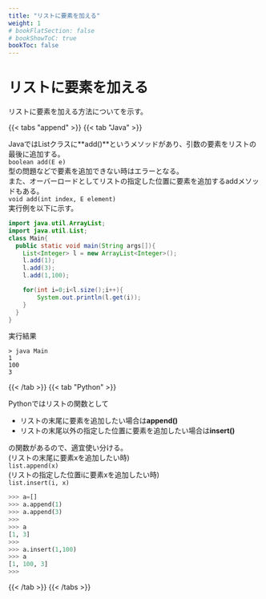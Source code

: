 ```yaml
---
title: "リストに要素を加える"
weight: 1
# bookFlatSection: false
# bookShowToC: true
bookToc: false
---
```


# リストに要素を加える

リストに要素を加える方法についてを示す。

{{< tabs "append" >}}
{{< tab "Java" >}}

JavaではListクラスに**add()**というメソッドがあり、引数の要素をリストの最後に追加する。  
`boolean add(E e)`  
型の問題などで要素を追加できない時はエラーとなる。  
また、オーバーロードとしてリストの指定した位置に要素を追加するaddメソッドもある。  
`void add(int index, E element)`  
実行例を以下に示す。

```java
import java.util.ArrayList;
import java.util.List;
class Main{
  public static void main(String args[]){
    List<Integer> l = new ArrayList<Integer>();
    l.add(1);
    l.add(3);
    l.add(1,100);

    for(int i=0;i<l.size();i++){
        System.out.println(l.get(i));
    }
  }
}
```

実行結果  

```
> java Main
1
100
3
```

{{< /tab >}}
{{< tab "Python" >}}

Pythonではリストの関数として  

- リストの末尾に要素を追加したい場合は**append()**  
- リストの末尾以外の指定した位置に要素を追加したい場合は**insert()**  

の関数があるので、適宜使い分ける。  
(リストの末尾に要素xを追加したい時)  
`list.append(x)`  
(リストの指定した位置iに要素xを追加したい時)  
`list.insert(i, x)`

```python
>>> a=[]
>>> a.append(1)
>>> a.append(3)
>>> 
>>> a
[1, 3]
>>>
>>> a.insert(1,100)
>>> a
[1, 100, 3]
>>>
```

{{< /tab >}}
{{< /tabs >}}
